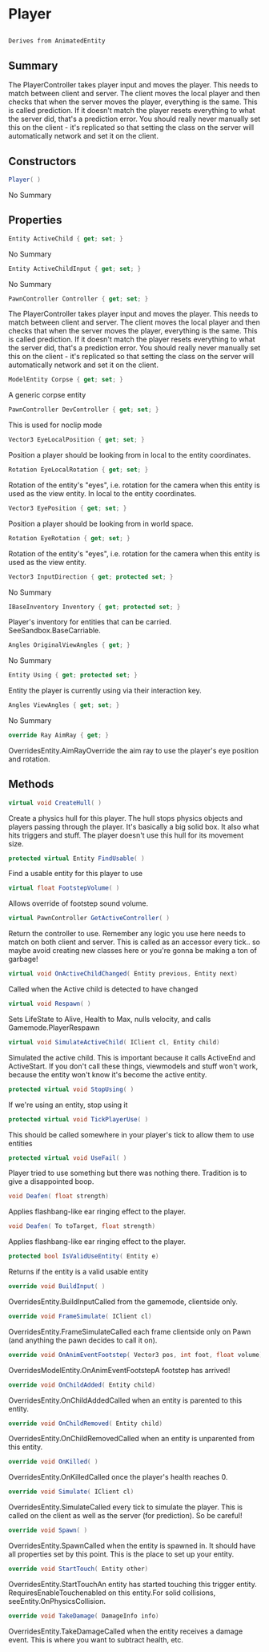 # Player

## 
```c#
Derives from AnimatedEntity
```

## Summary

The PlayerController takes player input and moves the player. This needs
to match between client and server. The client moves the local player and
then checks that when the server moves the player, everything is the same.
This is called prediction. If it doesn't match the player resets everything
to what the server did, that's a prediction error.
You should really never manually set this on the client - it's replicated so
that setting the class on the server will automatically network and set it
on the client.
## Constructors

```c#
Player( ) 
```
No Summary
## Properties

```c#
Entity ActiveChild { get; set; } 
```
No Summary
```c#
Entity ActiveChildInput { get; set; } 
```
No Summary
```c#
PawnController Controller { get; set; } 
```
The PlayerController takes player input and moves the player. This needs
to match between client and server. The client moves the local player and
then checks that when the server moves the player, everything is the same.
This is called prediction. If it doesn't match the player resets everything
to what the server did, that's a prediction error.
You should really never manually set this on the client - it's replicated so
that setting the class on the server will automatically network and set it
on the client.
```c#
ModelEntity Corpse { get; set; } 
```
A generic corpse entity
```c#
PawnController DevController { get; set; } 
```
This is used for noclip mode
```c#
Vector3 EyeLocalPosition { get; set; } 
```
Position a player should be looking from in local to the entity coordinates.
```c#
Rotation EyeLocalRotation { get; set; } 
```
Rotation of the entity's "eyes", i.e. rotation for the camera when this entity is used as the view entity. In local to the entity coordinates.
```c#
Vector3 EyePosition { get; set; } 
```
Position a player should be looking from in world space.
```c#
Rotation EyeRotation { get; set; } 
```
Rotation of the entity's "eyes", i.e. rotation for the camera when this entity is used as the view entity.
```c#
Vector3 InputDirection { get; protected set; } 
```
No Summary
```c#
IBaseInventory Inventory { get; protected set; } 
```
Player's inventory for entities that can be carried. SeeSandbox.BaseCarriable.
```c#
Angles OriginalViewAngles { get; } 
```
No Summary
```c#
Entity Using { get; protected set; } 
```
Entity the player is currently using via their interaction key.
```c#
Angles ViewAngles { get; set; } 
```
No Summary
```c#
override Ray AimRay { get; } 
```
OverridesEntity.AimRayOverride the aim ray to use the player's eye position and rotation.
## Methods

```c#
virtual void CreateHull( ) 
```
Create a physics hull for this player. The hull stops physics objects and players passing through
the player. It's basically a big solid box. It also what hits triggers and stuff.
The player doesn't use this hull for its movement size.
```c#
protected virtual Entity FindUsable( ) 
```
Find a usable entity for this player to use
```c#
virtual float FootstepVolume( ) 
```
Allows override of footstep sound volume.
```c#
virtual PawnController GetActiveController( ) 
```
Return the controller to use. Remember any logic you use here needs to match
on both client and server. This is called as an accessor every tick.. so maybe
avoid creating new classes here or you're gonna be making a ton of garbage!
```c#
virtual void OnActiveChildChanged( Entity previous, Entity next) 
```
Called when the Active child is detected to have changed
```c#
virtual void Respawn( ) 
```
Sets LifeState to Alive, Health to Max, nulls velocity, and calls Gamemode.PlayerRespawn
```c#
virtual void SimulateActiveChild( IClient cl, Entity child) 
```
Simulated the active child. This is important because it calls ActiveEnd and ActiveStart.
If you don't call these things, viewmodels and stuff won't work, because the entity won't
know it's become the active entity.
```c#
protected virtual void StopUsing( ) 
```
If we're using an entity, stop using it
```c#
protected virtual void TickPlayerUse( ) 
```
This should be called somewhere in your player's tick to allow them to use entities
```c#
protected virtual void UseFail( ) 
```
Player tried to use something but there was nothing there.
Tradition is to give a disappointed boop.
```c#
void Deafen( float strength) 
```
Applies flashbang-like ear ringing effect to the player.
```c#
void Deafen( To toTarget, float strength) 
```
Applies flashbang-like ear ringing effect to the player.
```c#
protected bool IsValidUseEntity( Entity e) 
```
Returns if the entity is a valid usable entity
```c#
override void BuildInput( ) 
```
OverridesEntity.BuildInputCalled from the gamemode, clientside only.
```c#
override void FrameSimulate( IClient cl) 
```
OverridesEntity.FrameSimulateCalled each frame clientside only on Pawn (and anything the pawn decides to call it on).
```c#
override void OnAnimEventFootstep( Vector3 pos, int foot, float volume) 
```
OverridesModelEntity.OnAnimEventFootstepA footstep has arrived!
```c#
override void OnChildAdded( Entity child) 
```
OverridesEntity.OnChildAddedCalled when an entity is parented to this entity.
```c#
override void OnChildRemoved( Entity child) 
```
OverridesEntity.OnChildRemovedCalled when an entity is unparented from this entity.
```c#
override void OnKilled( ) 
```
OverridesEntity.OnKilledCalled once the player's health reaches 0.
```c#
override void Simulate( IClient cl) 
```
OverridesEntity.SimulateCalled every tick to simulate the player. This is called on the
client as well as the server (for prediction). So be careful!
```c#
override void Spawn( ) 
```
OverridesEntity.SpawnCalled when the entity is spawned in. It should have all properties set by this point.
This is the place to set up your entity.
```c#
override void StartTouch( Entity other) 
```
OverridesEntity.StartTouchAn entity has started touching this trigger entity. RequiresEnableTouchenabled on this entity.For solid collisions, seeEntity.OnPhysicsCollision.
```c#
override void TakeDamage( DamageInfo info) 
```
OverridesEntity.TakeDamageCalled when the entity receives a damage event. This is where you want to subtract health, etc.
